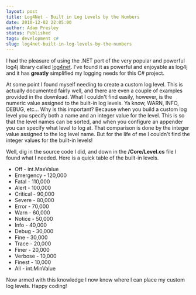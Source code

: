 ```yaml
---
layout: post
title: Log4Net - Built in Log Levels by the Numbers
date: 2010-12-02 22:05:00
author: Adam Presley
status: Published
tags: development c#
slug: log4net-built-in-log-levels-by-the-numbers
---
```

I had the pleasure of using the .NET port of the very popular and
powerful log4j library called [log4net](http://logging.apache.org/log4net/index.html).
I've found it as powerful and enjoyable as log4j and it has **greatly**
simplified my logging needs for this C# project.

At some point I found myself needing to create a custom log level. This
is actually documented fairly well, and there are even a couple of
examples provided in the download. What I couldn't find easily, however,
is the numeric value assigned to the built-in log levels. Ya know, WARN,
INFO, DEBUG, etc... Why is this important? Because when you build a
custom log level you specify both a name and an integer value for the
level. This is so that the level names can be sorted, and when you
configure an appender you can specify what level to log at. That
comparison is done by the integer value assigned to the log level name.
But for the life of me I couldn't find the integer values for the
built-in levels!

Well, dig in the source code I did, and down in the **/Core/Level.cs**
file I found what I needed. Here is a quick table of the built-in
levels.

* Off - int.MaxValue
* Emergency - 120,000
* Fatal - 110,000
* Alert - 100,000
* Critical - 90,000
* Severe - 80,000
* Error - 70,000
* Warn - 60,000
* Notice - 50,000
* Info - 40,000
* Debug - 30,000
* Fine - 30,000
* Trace - 20,000
* Finer - 20,000
* Verbose - 10,000
* Finest - 10,000
* All - int.MinValue

Now armed with this knowledge I now know where I can place my custom log
levels. Happy coding!
